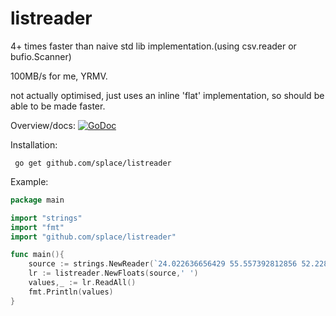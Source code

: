 # listreader


4+ times faster than naive std lib implementation.(using csv.reader or bufio.Scanner)

100MB/s for me, YRMV.

not actually optimised, just uses an inline 'flat' implementation, so should be able to be made faster.

Overview/docs: [![GoDoc](https://godoc.org/github.com/splace/listreader?status.svg)](https://godoc.org/github.com/splace/listreader) 

Installation:

     go get github.com/splace/listreader

Example:
```go
package main

import "strings"
import "fmt"
import "github.com/splace/listreader"

func main(){
	source := strings.NewReader(`24.022636656429 55.557392812856 52.228635194467 -31.380903518556 -7.9503676820041 28.357857406239 33.33750296633`)
	lr := listreader.NewFloats(source,' ')
	values,_ := lr.ReadAll()
   	fmt.Println(values)
}
```

